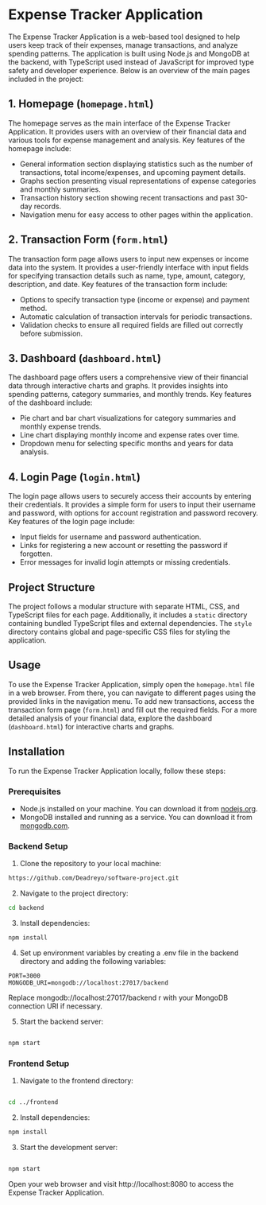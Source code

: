 # Expense Tracker Application

The Expense Tracker Application is a web-based tool designed to help users keep track of their expenses, manage transactions, and analyze spending patterns. The application is built using Node.js and MongoDB at the backend, with TypeScript used instead of JavaScript for improved type safety and developer experience. Below is an overview of the main pages included in the project:

## 1. Homepage (`homepage.html`)

The homepage serves as the main interface of the Expense Tracker Application. It provides users with an overview of their financial data and various tools for expense management and analysis. Key features of the homepage include:

- General information section displaying statistics such as the number of transactions, total income/expenses, and upcoming payment details.
- Graphs section presenting visual representations of expense categories and monthly summaries.
- Transaction history section showing recent transactions and past 30-day records.
- Navigation menu for easy access to other pages within the application.

## 2. Transaction Form (`form.html`)

The transaction form page allows users to input new expenses or income data into the system. It provides a user-friendly interface with input fields for specifying transaction details such as name, type, amount, category, description, and date. Key features of the transaction form include:

- Options to specify transaction type (income or expense) and payment method.
- Automatic calculation of transaction intervals for periodic transactions.
- Validation checks to ensure all required fields are filled out correctly before submission.

## 3. Dashboard (`dashboard.html`)

The dashboard page offers users a comprehensive view of their financial data through interactive charts and graphs. It provides insights into spending patterns, category summaries, and monthly trends. Key features of the dashboard include:

- Pie chart and bar chart visualizations for category summaries and monthly expense trends.
- Line chart displaying monthly income and expense rates over time.
- Dropdown menu for selecting specific months and years for data analysis.

## 4. Login Page (`login.html`)

The login page allows users to securely access their accounts by entering their credentials. It provides a simple form for users to input their username and password, with options for account registration and password recovery. Key features of the login page include:

- Input fields for username and password authentication.
- Links for registering a new account or resetting the password if forgotten.
- Error messages for invalid login attempts or missing credentials.

## Project Structure

The project follows a modular structure with separate HTML, CSS, and TypeScript files for each page. Additionally, it includes a `static` directory containing bundled TypeScript files and external dependencies. The `style` directory contains global and page-specific CSS files for styling the application.

## Usage

To use the Expense Tracker Application, simply open the `homepage.html` file in a web browser. From there, you can navigate to different pages using the provided links in the navigation menu. To add new transactions, access the transaction form page (`form.html`) and fill out the required fields. For a more detailed analysis of your financial data, explore the dashboard (`dashboard.html`) for interactive charts and graphs.

## Installation

To run the Expense Tracker Application locally, follow these steps:

### Prerequisites

- Node.js installed on your machine. You can download it from [nodejs.org](https://nodejs.org/).
- MongoDB installed and running as a service. You can download it from [mongodb.com](https://www.mongodb.com/).

### Backend Setup

1. Clone the repository to your local machine:

```bash
https://github.com/Deadreyo/software-project.git
```
2. Navigate to the project directory:

```bash
cd backend
```
3. Install dependencies:

```bash
npm install
```
4. Set up environment variables by creating a .env file in the backend directory and adding the following variables:

```bach
PORT=3000
MONGODB_URI=mongodb://localhost:27017/backend
```
 Replace mongodb://localhost:27017/backend r with your MongoDB connection URI if necessary.

5. Start the backend server:

```bash

npm start
```
### Frontend Setup
1. Navigate to the frontend directory:

``` bash

cd ../frontend
```
2. Install dependencies:

``` bash
npm install
```
3. Start the development server:

``` bash

npm start
```
Open your web browser and visit http://localhost:8080 to access the Expense Tracker Application.
